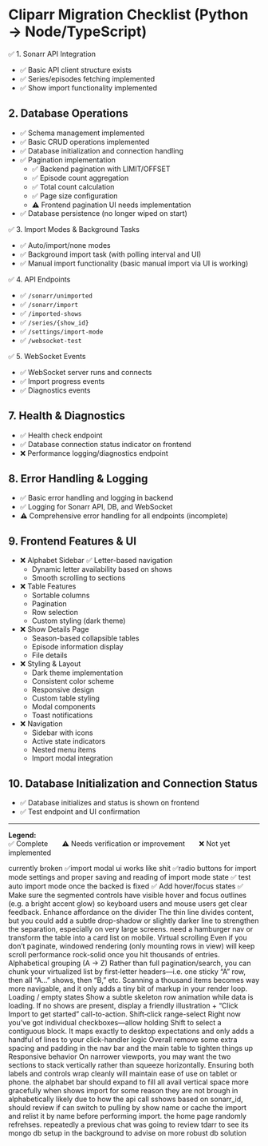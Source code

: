# Cliparr Migration Checklist (Python → Node/TypeScript)

✅ 1. Sonarr API Integration
- ✅ Basic API client structure exists
- ✅ Series/episodes fetching implemented
- ✅ Show import functionality implemented

## 2. Database Operations
- ✅ Schema management implemented
- ✅ Basic CRUD operations implemented
- ✅ Database initialization and connection handling
- ✅ Pagination implementation
  - ✅ Backend pagination with LIMIT/OFFSET
  - ✅ Episode count aggregation
  - ✅ Total count calculation
  - ✅ Page size configuration
  - ⚠️ Frontend pagination UI needs implementation
- ✅ Database persistence (no longer wiped on start)

✅ 3. Import Modes & Background Tasks
- ✅ Auto/import/none modes
- ✅ Background import task (with polling interval and UI)
- ✅ Manual import functionality (basic manual import via UI is working)

✅ 4. API Endpoints
- ✅ `/sonarr/unimported`
- ✅ `/sonarr/import`
- ✅ `/imported-shows`
- ✅ `/series/{show_id}`
- ✅ `/settings/import-mode`
- ✅ `/websocket-test`

✅ 5. WebSocket Events
- ✅ WebSocket server runs and connects
- ✅ Import progress events
- ✅ Diagnostics events


## 7. Health & Diagnostics
- ✅ Health check endpoint
- ✅ Database connection status indicator on frontend
- ❌ Performance logging/diagnostics endpoint

## 8. Error Handling & Logging
- ✅ Basic error handling and logging in backend
- ✅ Logging for Sonarr API, DB, and WebSocket
- ⚠️ Comprehensive error handling for all endpoints (incomplete)

## 9. Frontend Features & UI
- ❌ Alphabet Sidebar
  ✅ Letter-based navigation
  - Dynamic letter availability based on shows
  - Smooth scrolling to sections
- ❌ Table Features
  - Sortable columns
  - Pagination
  - Row selection
  - Custom styling (dark theme)
- ❌ Show Details Page
  - Season-based collapsible tables
  - Episode information display
  - File details
- ❌ Styling & Layout
  - Dark theme implementation
  - Consistent color scheme
  - Responsive design
  - Custom table styling
  - Modal components
  - Toast notifications
- ❌ Navigation
  - Sidebar with icons
  - Active state indicators
  - Nested menu items
  - Import modal integration

## 10. Database Initialization and Connection Status
- ✅ Database initializes and status is shown on frontend
- ✅ Test endpoint and UI confirmation

---

**Legend:**  
✅ Complete  ⚠️ Needs verification or improvement  ❌ Not yet implemented



currently broken
  ✅import modal ui works like shit 
  ✅radio buttons for import mode settings and proper saving and reading of import mode state
   ✅ test auto import mode once the backed is fixed
  ✅ Add hover/focus states
   ✅ Make sure the  segmented controls have visible hover and focus outlines (e.g. a bright accent glow) so keyboard users and mouse users get clear feedback.
  Enhance affordance on the divider
    The thin line divides content, but you could add a subtle drop-shadow or slightly darker line to strengthen the separation, especially on very large screens.
  need a hamburger nav or transform the table into a card list on mobile.
  Virtual scrolling
        Even if you don’t paginate, windowed rendering (only mounting rows in view) will keep scroll performance rock-solid once you hit thousands of entries.
    Alphabetical grouping (A → Z)
        Rather than full pagination/search, you can chunk your virtualized list by first‐letter headers—i.e. one sticky “A” row, then all “A…” shows, then “B,” etc. Scanning a thousand items becomes way more navigable, and it only adds a tiny bit of markup in your render loop.
  Loading / empty states
    Show a subtle skeleton row animation while data is loading.
    If no shows are present, display a friendly illustration + “Click Import to get started” call-to-action.
  Shift‐click range-select
    Right now you’ve got individual checkboxes—allow holding Shift to select a contiguous block. It maps exactly to desktop expectations and only adds a handful of lines to your click-handler logic
  Overall remove some extra spacing and padding in the nav bar and the main table to tighten things up
  Responsive behavior
    On narrower viewports, you may want the two sections to stack vertically rather than squeeze horizontally. Ensuring both labels and controls wrap cleanly will maintain ease of use on tablet or phone.
  the alphabet bar should expand to fill all avail vertical space more gracefully
  when shows import for some reason they are not brough in alphabetically
    likely due to how the api call sshows based on sonarr_id, should review if can switch to pulling by show name or cache the import and relist it by name before performing import. 
  the home page randomly refrehses. repeatedly
  a previous chat was going to review tdarr to see its mongo db setup in the background to advise on more robust db solution
